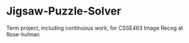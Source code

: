 # Jigsaw-Puzzle-Solver
Term project, including continuous work,  for CSSE463 Image Recog at Rose-hulman
